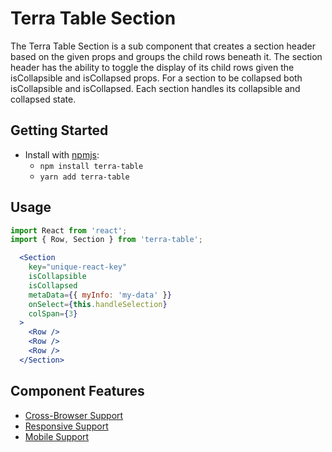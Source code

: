 # Terra Table Section

The Terra Table Section is a sub component that creates a section header based on the given props and groups the child rows beneath it. The section header has the ability to toggle the display of its child rows given the isCollapsible and isCollapsed props. For a section to be collapsed both isCollapsible and isCollapsed. Each section handles its collapsible and collapsed state.

## Getting Started

- Install with [npmjs](https://www.npmjs.com):
  - `npm install terra-table`
  - `yarn add terra-table`

## Usage

```jsx
import React from 'react';
import { Row, Section } from 'terra-table';

  <Section
    key="unique-react-key"
    isCollapsible
    isCollapsed
    metaData={{ myInfo: 'my-data' }}
    onSelect={this.handleSelection}
    colSpan={3}
  >
    <Row />
    <Row />
    <Row />
  </Section>
```

## Component Features
* [Cross-Browser Support](https://github.com/cerner/terra-ui/blob/master/src/terra-dev-site/contributing/ComponentStandards.e.contributing.md#cross-browser-support)
* [Responsive Support](https://github.com/cerner/terra-ui/blob/master/src/terra-dev-site/contributing/ComponentStandards.e.contributing.md#responsive-support)
* [Mobile Support](https://github.com/cerner/terra-ui/blob/master/src/terra-dev-site/contributing/ComponentStandards.e.contributing.md#mobile-support)
